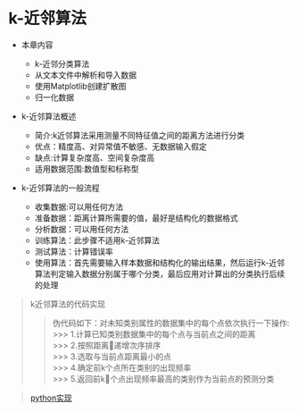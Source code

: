 # k-近邻算法

* 本章内容</br>
    * k-近邻分类算法</br>
    * 从文本文件中解析和导入数据</br>
    * 使用Matplotlib创建扩散图</br>
    * 归一化数据

* k-近邻算法概述
    * 简介:k近邻算法采用测量不同特征值之间的距离方法进行分类</br>
    * 优点：精度高、对异常值不敏感、无数据输入假定
    * 缺点:计算复杂度高、空间复杂度高
    * 适用数据范围:数值型和标称型 

* k-近邻算法的一般流程
    * 收集数据:可以用任何方法
    * 准备数据：距离计算所需要的值，最好是结构化的数据格式
    * 分析数据：可以用任何方法
    * 训练算法：此步骤不适用k-近邻算法
    * 测试算法：计算错误率
    * 使用算法：首先需要输入样本数据和结构化的输出结果，然后运行k-近邻算法判定输入数据分别属于哪个分类，最后应用对计算出的分类执行后续的处理

> k近邻算法的代码实现
 >> 伪代码如下：对未知类别属性的数据集中的每个点依次执行一下操作:
    >>> 1.计算已知类别数据集中的每个点与当前点之间的距离</br>
    >>> 2.按照距离递增次序排序</br>
    >>> 3.选取与当前点距离最小的点</br>
    >>> 4.确定前k个点所在类别的出现频率</br>
    >>> 5.返回前k个点出现频率最高的类别作为当前点的预测分类

> [python实现](src/knn.py)
    